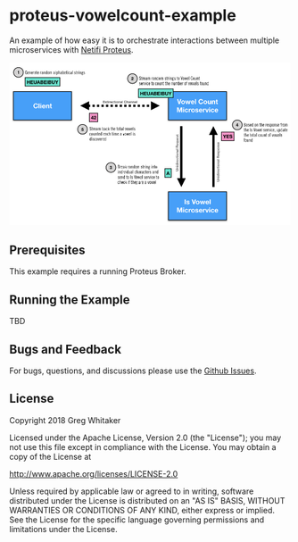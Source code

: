 # proteus-vowelcount-example
An example of how easy it is to orchestrate interactions between multiple microservices with [Netifi Proteus](https://www.netifi.com).

![diagram](diagram.png)

## Prerequisites
This example requires a running Proteus Broker.

## Running the Example
TBD

## Bugs and Feedback
For bugs, questions, and discussions please use the [Github Issues](https://github.com/gregwhitaker/proteus-vowelcount-example/issues).

## License
Copyright 2018 Greg Whitaker

Licensed under the Apache License, Version 2.0 (the "License");
you may not use this file except in compliance with the License.
You may obtain a copy of the License at

   http://www.apache.org/licenses/LICENSE-2.0

Unless required by applicable law or agreed to in writing, software
distributed under the License is distributed on an "AS IS" BASIS,
WITHOUT WARRANTIES OR CONDITIONS OF ANY KIND, either express or implied.
See the License for the specific language governing permissions and
limitations under the License.

